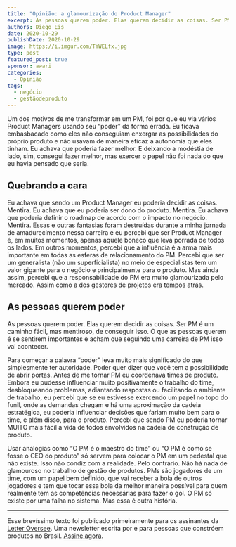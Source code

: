 ```yaml
---
title: "Opinião: a glamourização do Product Manager"
excerpt: As pessoas querem poder. Elas querem decidir as coisas. Ser PM é um caminho fácil, mas mentiroso, de conseguir isso
authors: Diego Eis
date: 2020-10-29
publishDate: 2020-10-29
image: https://i.imgur.com/TYWELfx.jpg
type: post
featured_post: true
sponsor: awari
categories:
  - Opinião
tags:
  - negócio
  - gestãodeproduto
---
```

Um dos motivos de me transformar em um PM, foi por que eu via vários Product Managers usando seu “poder” da forma errada. Eu ficava embasbacado como eles não conseguiam enxergar as possibilidades do próprio produto e não usavam de maneira eficaz a autonomia que eles tinham. Eu achava que poderia fazer melhor. E deixando a modéstia de lado, sim, consegui fazer melhor, mas exercer o papel não foi nada do que eu havia pensado que seria.

## Quebrando a cara

Eu achava que sendo um Product Manager eu poderia decidir as coisas. Mentira. Eu achava que eu poderia ser dono do produto. Mentira. Eu achava que poderia definir o roadmap de acordo com o impacto no negócio. Mentira. Essas e outras fantasias foram destruídas durante a minha jornada de amadurecimento nessa carreira e eu percebi que ser Product Manager é, em muitos momentos, apenas aquele boneco que leva porrada de todos os lados. Em outros momentos, percebi que a influência é a arma mais importante em todas as esferas de relacionamento do PM. Percebi que ser um generalista (não um superficialista) no meio de especialistas tem um valor gigante para o negócio e principalmente para o produto. Mas ainda assim, percebi que a responsabilidade do PM era muito glamourizada pelo mercado. Assim como a dos gestores de projetos era tempos atrás.

## As pessoas querem poder

As pessoas querem poder. Elas querem decidir as coisas. Ser PM é um caminho fácil, mas mentiroso, de conseguir isso. O que as pessoas querem é se sentirem importantes e acham que seguindo uma carreira de PM isso vai acontecer. 

Para começar a palavra “poder” leva muito mais significado do que simplesmente ter autoridade. Poder quer dizer que você tem a possibilidade de abrir portas. Antes de me tornar PM eu coordenava times de produto. Embora eu pudesse influenciar muito positivamente o trabalho do time, desbloqueando problemas, adiantando respostas ou facilitando o ambiente de trabalho, eu percebi que se eu estivesse exercendo um papel no topo do funil, onde as demandas chegam e há uma aproximação da cadeia estratégica, eu poderia influenciar decisões que fariam muito bem para o time, e além disso, para o produto. Percebi que sendo PM eu poderia tornar MUITO mais fácil a vida de todos envolvidos na cadeia de construção de produto.

Usar analogias como “O PM é o maestro do time” ou “O PM é como se fosse o CEO do produto” só servem para colocar o PM em um pedestal que não existe. Isso não condiz com a realidade. Pelo contrário. Não há nada de glamouroso no trabalho de gestão de produtos. PMs são jogadores de um time, com um papel bem definido, que vai receber a bola de outros jogadores e tem que tocar essa bola da melhor maneira possível para quem realmente tem as competências necessárias para fazer o gol. O PM só existe por uma falha no sistema. Mas essa é outra história.

---

Esse brevíssimo texto foi publicado primeiramente para os assinantes da [Letter Oversee](https://productoversee.com/newsletter/). Uma newsletter escrita por e para pessoas que constróem produtos no Brasil. [Assine agora](https://productoversee.com/newsletter/).